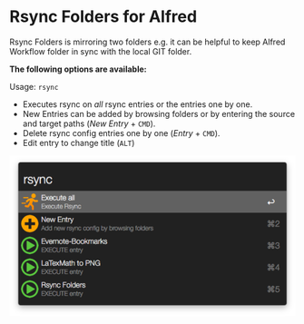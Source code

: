 # Rsync Folders for Alfred

Rsync Folders is mirroring two folders e.g. it can be helpful to keep Alfred Workflow folder in sync with the local GIT folder. 

**The following options are available:**

Usage: `rsync`

* Executes rsync on *all* rsync entries or the entries one by one.
* New Entries can be added by browsing folders or by entering the source and target paths (*New Entry* + `CMD`).
* Delete rsync config entries one by one (*Entry* + `CMD`).
* Edit entry to change title (`ALT`)

![](screenshot.png)